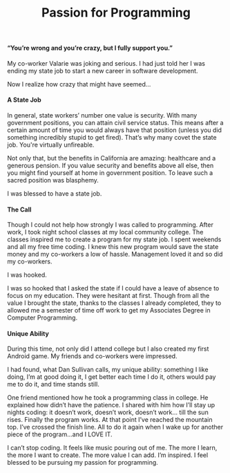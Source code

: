 ﻿---
layout: post
title: Passion for Programming
---

<h4>“You’re wrong and you’re crazy, but I fully support you.”</h4>

My co-worker Valarie was joking and serious. I had just told her I was ending my state job to start a new career in software development.

Now I realize how crazy that might have seemed...

<h4>A State Job</h4>
In general, state workers’ number one value is security. With many government positions, you can attain civil service status. This means after a certain amount of time you would always have that position (unless you did something incredibly stupid to get fired). That’s why many covet the state job. You're virtually unfireable.

Not only that, but the benefits in California are amazing: healthcare and a generous pension. If you value security and benefits above all else, then you might find yourself at home in government position. To leave such a sacred position was blasphemy.

I was blessed to have a state job.

<h4>The Call</h4>
Though I could not help how strongly I was called to programming. After work, I took night school classes at my local community college. The classes inspired me to create a program for my state job. I spent weekends and all my free time coding. I knew this new program would save the state money and my co-workers a low of hassle. Management loved it and so did my co-workers.

I was hooked.

I was so hooked that I asked the state if I could have a leave of absence to focus on my education. They were hesitant at first. Though from all the value I brought the state, thanks to the classes I already completed, they to allowed me a semester of time off work to get my Associates Degree in Computer Programming.

<h4>Unique Ability</h4>
During this time, not only did I attend college but I also created my first Android game. My friends and co-workers were impressed.

I had found, what Dan Sullivan calls, my unique ability: something I like doing, I’m at good doing it, I get better each time I do it, others would pay me to do it, and time stands still.

One friend mentioned how he took a programming class in college. He explained how didn’t have the patience. I shared with him how I’ll stay up nights coding: it doesn’t work, doesn’t work, doesn’t work… till the sun rises. Finally the program works. At that point I’ve reached the mountain top. I’ve crossed the finish line. All to do it again when I wake up for another piece of the program…and I LOVE IT.

I can’t stop coding. It feels like music pouring out of me. The more I learn, the more I want to create. The more value I can add. I’m inspired. I feel blessed to be pursuing my passion for programming.

